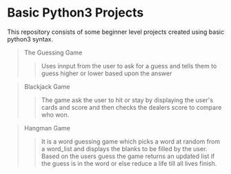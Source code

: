 # Basic Python3 Projects
This repository consists of some beginner level projects created using basic python3 syntax.

> The Guessing Game
>> Uses innput from the user to ask for a guess and tells them to guess higher or lower based upon the answer

> Blackjack Game
>> The game ask the user to hit or stay by displaying the user's cards and score and then checks the dealers score to compare who won.

> Hangman Game
>> It is a word guessing game which picks a word at random from a word_list and displays the blanks to be filled by the user. Based on the users guess the game returns an updated list if the guess is in the word or else reduce a life till all lives finish.
